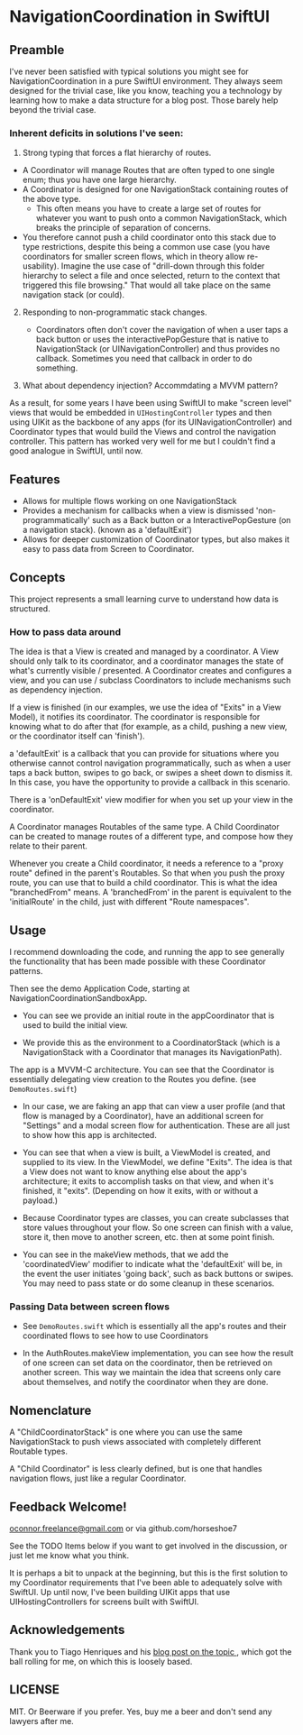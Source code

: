#  NavigationCoordination in SwiftUI

## Preamble

I've never been satisfied with typical solutions you might see for NavigationCoordination in a pure SwiftUI environment.  They always seem designed for the trivial case, like you know, teaching you a technology by learning how to make a data structure for a blog post.  Those barely help beyond the trivial case.

### Inherent deficits in solutions I've seen:

1. Strong typing that forces a flat hierarchy of routes.
- A Coordinator will manage Routes that are often typed to one single enum; thus you have one large hierarchy.
- A Coordinator is designed for one NavigationStack containing routes of the above type.
    - This often means you have to create a large set of routes for whatever you want to push onto a common NavigationStack, which breaks the principle of separation of concerns.
- You therefore cannot push a child coordinator onto this stack due to type restrictions, despite this being a common use case (you have coordinators for smaller screen flows, which in theory allow re-usability).  Imagine the use case of "drill-down through this folder hierarchy to select a file and once selected, return to the context that triggered this file browsing."  That would all take place on the same navigation stack (or could).

2. Responding to non-programmatic stack changes.
    - Coordinators often don't cover the navigation of when a user taps a back button or uses the interactivePopGesture that is native to NavigationStack (or UINavigationController) and thus provides no callback.  Sometimes you need that callback in order to do something.

3. What about dependency injection? Accommdating a MVVM pattern?

As a result, for some years I have been using SwiftUI to make "screen level" views that would be embedded in `UIHostingController` types and then using UIKit as the backbone of any apps (for its UINavigationController) and Coordinator types that would build the Views and control the navigation controller.  This pattern has worked very well for me but I couldn't find a good analogue in SwiftUI, until now.


## Features

- Allows for multiple flows working on one NavigationStack
- Provides a mechanism for callbacks when a view is dismissed 'non-programmatically' such as a Back button or a InteractivePopGesture (on a navigation stack). (known as a 'defaultExit')
- Allows for deeper customization of Coordinator types, but also makes it easy to pass data from Screen to Coordinator.

## Concepts

This project represents a small learning curve to understand how data is structured.

### How to pass data around

The idea is that a View is created and managed by a coordinator.  A View should only talk to its coordinator, and a coordinator manages the state of what's currently visible / presented.  A Coordinator creates and configures a view, and you can use / subclass Coordinators to include mechanisms such as dependency injection.   

If a view is finished (in our examples, we use the idea of "Exits" in a View Model), it notifies its coordinator.  The coordinator is responsible for knowing what to do after that (for example, as a child, pushing a new view, or the coordinator itself can 'finish').

a 'defaultExit' is a callback that you can provide for situations where you otherwise cannot control navigation programmatically, such as when a user taps a back button, swipes to go back, or swipes a sheet down to dismiss it.  In this case, you have the opportunity to provide a callback in this scenario.

There is a 'onDefaultExit' view modifier for when you set up your view in the coordinator.

A Coordinator manages Routables of the same type.  A Child Coordinator can be created to manage routes of a different type, and compose how they relate to their parent. 

Whenever you create a Child coordinator, it needs a reference to a "proxy route" defined in the parent's Routables.  So that when you push the proxy route, you can use that to build a child coordinator.  This is what the idea "branchedFrom" means.  A 'branchedFrom' in the parent is equivalent to the 'initialRoute' in the child, just with different "Route namespaces".



## Usage

I recommend downloading the code, and running the app to see generally the functionality that has been made possible with these Coordinator patterns.

Then see the demo Application Code, starting at NavigationCoordinationSandboxApp.

- You can see we provide an initial route in the appCoordinator that is used to build the initial view.

- We provide this as the environment to a CoordinatorStack (which is a NavigationStack with a Coordinator that manages its NavigationPath).

The app is a MVVM-C architecture.  You can see that the Coordinator is essentially delegating view creation to the Routes you define.  (see `DemoRoutes.swift`)

- In our case, we are faking an app that can view a user profile (and that flow is managed by a Coordinator), have an additional screen for "Settings" and a modal screen flow for authentication.  These are all just to show how this app is architected.

- You can see that when a view is built, a ViewModel is created, and supplied to its view.  In the ViewModel, we define "Exits".  The idea is that a View does not want to know anything else about the app's architecture; it exits to accomplish tasks on that view, and when it's finished, it "exits".  (Depending on how it exits, with or without a payload.)

- Because Coordinator types are classes, you can create subclasses that store values throughout your flow.  So one screen can finish with a value, store it, then move to another screen, etc. then at some point finish.

- You can see in the makeView methods, that we add the 'coordinatedView' modifier to indicate what the 'defaultExit' will be, in the event the user initiates 'going back', such as back buttons or swipes.  You may need to pass state or do some cleanup in these scenarios.



### Passing Data between screen flows

- See `DemoRoutes.swift` which is essentially all the app's routes and their coordinated flows to see how to use Coordinators

- In the AuthRoutes.makeView implementation, you can see how the result of one screen can set data on the coordinator, then be retrieved on another screen.  This way we maintain the idea that screens only care about themselves, and notify the coordinator when they are done.


## Nomenclature

A "ChildCoordinatorStack" is one where you can use the same NavigationStack to push views associated with completely different Routable types.

A "Child Coordinator" is less clearly defined, but is one that handles navigation flows, just like a regular Coordinator. 


## Feedback Welcome!

oconnor.freelance@gmail.com or via github.com/horseshoe7

See the TODO Items below if you want to get involved in the discussion, or just let me know what you think.

It is perhaps a bit to unpack at the beginning, but this is the first solution to my Coordinator requirements that I've been able to adequately solve with SwiftUI.  Up until now, I've been building UIKit apps that use UIHostingControllers for screens built with SwiftUI.



## Acknowledgements

Thank you to Tiago Henriques and his [blog post on the topic ](https://www.tiagohenriques.dev/blog/swiftui-refactor-navigation-layer-using-coordinator-pattern), which got the ball rolling for me, on which this is loosely based.

## LICENSE

MIT.  Or Beerware if you prefer.  Yes, buy me a beer and don't send any lawyers after me.

